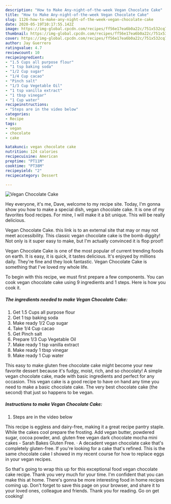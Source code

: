 ```yaml
---
description: "How to Make Any-night-of-the-week Vegan Chocolate Cake"
title: "How to Make Any-night-of-the-week Vegan Chocolate Cake"
slug: 1126-how-to-make-any-night-of-the-week-vegan-chocolate-cake
date: 2020-05-19T10:17:55.142Z
image: https://img-global.cpcdn.com/recipes/ff56e17ea6b0a22c/751x532cq70/vegan-chocolate-cake-recipe-main-photo.jpg
thumbnail: https://img-global.cpcdn.com/recipes/ff56e17ea6b0a22c/751x532cq70/vegan-chocolate-cake-recipe-main-photo.jpg
cover: https://img-global.cpcdn.com/recipes/ff56e17ea6b0a22c/751x532cq70/vegan-chocolate-cake-recipe-main-photo.jpg
author: Jay Guerrero
ratingvalue: 4.7
reviewcount: 10
recipeingredient:
- "1.5 Cups all purpose flour"
- "1 tsp baking soda"
- "1/2 Cup sugar"
- "1/4 Cup cacao"
- "Pinch salt"
- "1/3 Cup Vegetable Oil"
- "1 tsp vanilla extract"
- "1 tbsp vinegar"
- "1 Cup water"
recipeinstructions:
- "Steps are in the video below"
categories:
- Recipe
tags:
- vegan
- chocolate
- cake

katakunci: vegan chocolate cake 
nutrition: 124 calories
recipecuisine: American
preptime: "PT11M"
cooktime: "PT38M"
recipeyield: "2"
recipecategory: Dessert

---
```



![Vegan Chocolate Cake](https://img-global.cpcdn.com/recipes/ff56e17ea6b0a22c/751x532cq70/vegan-chocolate-cake-recipe-main-photo.jpg)

Hey everyone, it's me, Dave, welcome to my recipe site. Today, I'm gonna show you how to make a special dish, vegan chocolate cake. It is one of my favorites food recipes. For mine, I will make it a bit unique. This will be really delicious.

Vegan Chocolate Cake. this link is to an external site that may or may not meet accessibility. This classic vegan chocolate cake is the bomb diggity! Not only is it super easy to make, but I&#39;m actually convinced it is flop proof!

Vegan Chocolate Cake is one of the most popular of current trending foods on earth. It is easy, it is quick, it tastes delicious. It's enjoyed by millions daily. They're fine and they look fantastic. Vegan Chocolate Cake is something that I've loved my whole life.


To begin with this recipe, we must first prepare a few components. You can cook vegan chocolate cake using 9 ingredients and 1 steps. Here is how you cook it.

<!--inarticleads1-->

##### The ingredients needed to make Vegan Chocolate Cake:

1. Get 1.5 Cups all purpose flour
1. Get 1 tsp baking soda
1. Make ready 1/2 Cup sugar
1. Take 1/4 Cup cacao
1. Get Pinch salt
1. Prepare 1/3 Cup Vegetable Oil
1. Make ready 1 tsp vanilla extract
1. Make ready 1 tbsp vinegar
1. Make ready 1 Cup water


This easy to make gluten free chocolate cake might become your new favorite dessert because it&#39;s fudgy, moist, rich, and so chocolaty! A simple vegan chocolate cake, made with basic ingredients and perfect for any occasion. This vegan cake is a good recipe to have on hand any time you need to make a basic chocolate cake. The very best chocolate cake (the second) that just so happens to be vegan. 

<!--inarticleads2-->

##### Instructions to make Vegan Chocolate Cake:

1. Steps are in the video below


This recipe is eggless and dairy-free, making it a great recipe pantry staple. While the cakes cool prepare the frosting. Add vegan butter, powdered sugar, cocoa powder, and. gluten free vegan dark chocolate mocha mini cakes - Sarah Bakes Gluten Free. · A decadent vegan chocolate cake that&#39;s completely gluten-free. If you&#39;re looking for a cake that&#39;s refined. This is the same chocolate cake I showed in my recent course for how to replace eggs in your vegan recipes. 

So that's going to wrap this up for this exceptional food vegan chocolate cake recipe. Thank you very much for your time. I'm confident that you can make this at home. There's gonna be more interesting food in home recipes coming up. Don't forget to save this page on your browser, and share it to your loved ones, colleague and friends. Thank you for reading. Go on get cooking!
